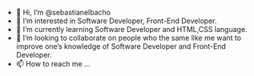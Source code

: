 - 👋 Hi, I’m @sebastianelbacho
- 👀 I’m interested in Software Developer, Front-End Developer.
- 🌱 I’m currently learning Software Developer and HTML,CSS language.
- 💞️ I’m looking to collaborate on people who the same like me want to improve one’s knowledge of Software Developer and Front-End Developer.
- 📫 How to reach me ...

<!---
sebastianelbacho/sebastianelbacho is a ✨ special ✨ repository because its `README.md` (this file) appears on your GitHub profile.
You can click the Preview link to take a look at your changes.
--->
